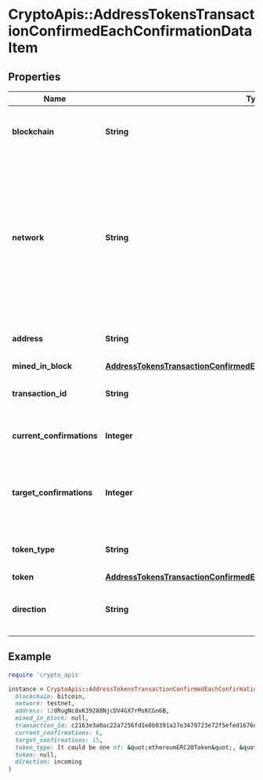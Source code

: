 # CryptoApis::AddressTokensTransactionConfirmedEachConfirmationDataItem

## Properties

| Name | Type | Description | Notes |
| ---- | ---- | ----------- | ----- |
| **blockchain** | **String** | Represents the specific blockchain protocol name, e.g. Ethereum, Bitcoin, etc. |  |
| **network** | **String** | Represents the name of the blockchain network used; blockchain networks are usually identical as technology and software, but they differ in data, e.g. - \&quot;mainnet\&quot; is the live network with actual data while networks like \&quot;testnet\&quot;, \&quot;ropsten\&quot;, \&quot;rinkeby\&quot; are test networks. |  |
| **address** | **String** | Defines the specific address to which the transaction has been sent. |  |
| **mined_in_block** | [**AddressTokensTransactionConfirmedEachConfirmationDataItemMinedInBlock**](AddressTokensTransactionConfirmedEachConfirmationDataItemMinedInBlock.md) |  |  |
| **transaction_id** | **String** | Defines the unique ID of the specific transaction, i.e. its identification number. |  |
| **current_confirmations** | **Integer** | Defines the number of currently received confirmations for the transaction. |  |
| **target_confirmations** | **Integer** | Defines the number of confirmation transactions requested as callbacks, i.e. the system can notify till the n-th confirmation. |  |
| **token_type** | **String** | Defines the type of token sent with the transaction, e.g. ERC 20. |  |
| **token** | [**AddressTokensTransactionConfirmedEachConfirmationToken**](AddressTokensTransactionConfirmedEachConfirmationToken.md) |  |  |
| **direction** | **String** | Defines whether the transaction is \&quot;incoming\&quot; or \&quot;outgoing\&quot;. |  |

## Example

```ruby
require 'crypto_apis'

instance = CryptoApis::AddressTokensTransactionConfirmedEachConfirmationDataItem.new(
  blockchain: bitcoin,
  network: testnet,
  address: 12dRugNcdxK39288NjcDV4GX7rMsKCGn6B,
  mined_in_block: null,
  transaction_id: c2163e3a0ac22a7256fd1e8b0391a27e3479723e72f5efed1676d0eea9ed6ef4,
  current_confirmations: 6,
  target_confirmations: 15,
  token_type: It could be one of: &quot;ethereumERC20Token&quot;, &quot;ethereumERC721Token&quot;, &quot;omniLayerToken&quot;,
  token: null,
  direction: incoming
)
```

